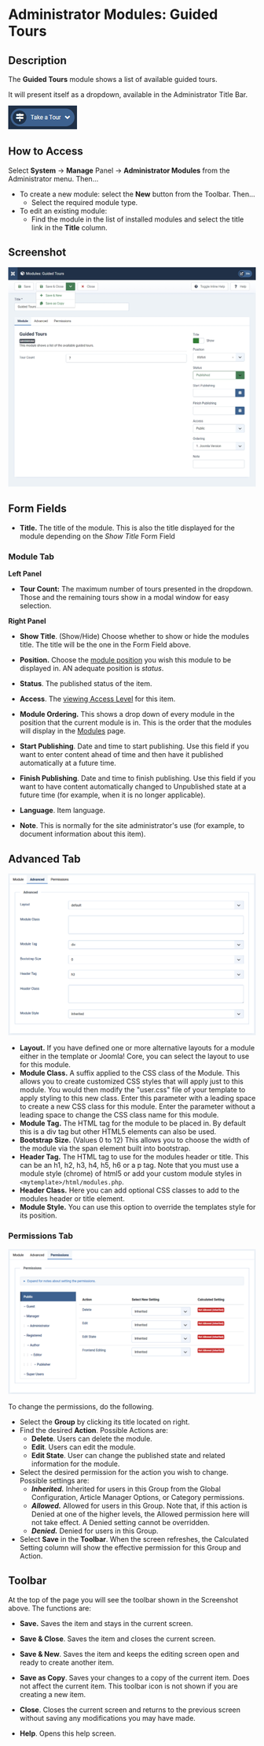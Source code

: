 # Administrator Modules: Guided Tours

## Description

The **Guided Tours** module shows a list of available guided tours.

It will present itself as a dropdown, available in the Administrator Title Bar.

![Guided Tours button](assets/guidedtours_button.png)

## How to Access

Select **System** → **Manage** Panel → **Administrator Modules** from the Administrator menu. Then...

-   To create a new module: select the **New** button from the Toolbar. Then...
    -   Select the required module type.
-   To edit an existing module:
    -   Find the module in the list of installed modules and select the title link in the **Title** column.

## Screenshot

![Guided Tours module](assets/module_guidedtours.png)

## Form Fields

-   **Title.** The title of the module. This is also the title displayed for the module depending on the *Show Title* Form Field

### Module Tab

**Left Panel**

-   **Tour Count:** The maximum number of tours presented in the dropdown. Those and the remaining tours show in a modal window for easy selection.

**Right Panel**

-   **Show Title**. (Show/Hide) Choose whether to show or hide the modules title. The title will be the one in the Form Field above.

-   **Position.** Choose the [module position](https://help.joomla.org/proxy?keyref=Module_Position/en 'Module Position/en') you wish this module to be displayed in. AN adequate position is _status_.

-   **Status**. The published status of the item.

-   **Access**. The [viewing Access Level](https://help.joomla.org/proxy?keyref=Help4.x:Users:_Viewing_Access_Levels/en 'Help4.x:Users: Viewing Access Levels/en') for this item.

-   **Module Ordering.** This shows a drop down of every module in the position that the current module is in. This is the order that the modules will display in the [Modules](https://help.joomla.org/proxy?keyref=Help4.x:Modules/en 'Help4.x:Modules/en') page.

-   **Start Publishing**. Date and time to start publishing. Use this field if you want to enter content ahead of time and then have it published automatically at a future time.

-   **Finish Publishing**. Date and time to finish publishing. Use this field if you want to have content automatically changed to Unpublished state at a future time (for example, when it is no longer applicable).

-   **Language**. Item language.

-   **Note**. This is normally for the site administrator's use (for example, to document information about this item).

## Advanced Tab

![Guided Tours module advanced settings](assets/module_guidedtours_advanced.png)

-   **Layout.** If you have defined one or more alternative layouts for a module either in the template or Joomla! Core, you can select the layout to use for this module.
-   **Module Class.** A suffix applied to the CSS class of the Module. This allows you to create customized CSS styles that will apply just to this module. You would then modify the "user.css" file of your template to apply styling to this new class. Enter this parameter with a leading space to create a new CSS class for this module. Enter the parameter without a leading space to change the CSS class name for this module.
-   **Module Tag.** The HTML tag for the module to be placed in. By default this is a div tag but other HTML5 elements can also be used.
-   **Bootstrap Size.** (Values 0 to 12) This allows you to choose the width of the module via the span element built into bootstrap.
-   **Header Tag.** The HTML tag to use for the modules header or title. This can be an h1, h2, h3, h4, h5, h6 or a p tag. Note that you must use a module style (chrome) of html5 or add your custom module styles in `<mytemplate>/html/modules.php`.
-   **Header Class.** Here you can add optional CSS classes to add to the modules header or title element.
-   **Module Style.** You can use this option to override the templates style for its position.

### Permissions Tab

![Guided Tours module permissions settings](assets/module_guidedtours_permissions.png)

To change the permissions, do the following.

-   Select the **Group** by clicking its title located on right.
-   Find the desired **Action**. Possible Actions are:
    -   **Delete**. Users can delete the module.
    -   **Edit**. Users can edit the module.
    -   **Edit State**. User can change the published state and related information for the module.
-   Select the desired permission for the action you wish to change. Possible settings are:
    -   **_Inherited._** Inherited for users in this Group from the Global Configuration, Article Manager Options, or Category permissions.
    -   **_Allowed._** Allowed for users in this Group. Note that, if this action is Denied at one of the higher levels, the Allowed permission here will not take effect. A Denied setting cannot be overridden.
    -   **_Denied._** Denied for users in this Group.
-   Select **Save** in the **Toolbar**. When the screen refreshes, the Calculated Setting column will show the effective permission for this Group and Action.

## Toolbar

At the top of the page you will see the toolbar shown in the Screenshot above. The functions are:

-   **Save.** Saves the item and stays in the current screen.

-   **Save & Close**. Saves the item and closes the current screen.

-   **Save & New**. Saves the item and keeps the editing screen open and ready to create another item.

-   **Save as Copy**. Saves your changes to a copy of the current item. Does not affect the current item. This toolbar icon is not shown if you are creating a new item.

-   **Close**. Closes the current screen and returns to the previous screen without saving any modifications you may have made.

-   **Help**. Opens this help screen.
